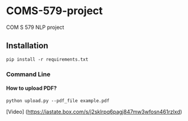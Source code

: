# COMS-579-project
COM S 579 NLP project
## Installation
```pip install -r requirements.txt```

### Command Line

#### How to upload PDF?

```python upload.py --pdf_file example.pdf```

 [Video] (https://iastate.box.com/s/j2sklrpq6pagj847mw3wfosn461rzlxd)
